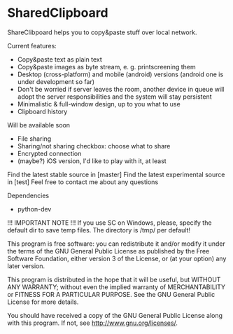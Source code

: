 # SharedClipboard
ShareClibpoard helps you to copy&paste stuff over local network.

Current features:
* Copy&paste text as plain text
* Copy&paste images as byte stream, e. g. printscreening them
* Desktop (cross-platform) and mobile (android) versions (android one is under development so far)
* Don't be worried if server leaves the room, another device in queue will adopt the server responsibilities and the system will stay persistent
* Minimalistic & full-window design, up to you what to use
* Clipboard history

Will be available soon
* File sharing
* Sharing/not sharing checkbox: choose what to share
* Encrypted connection
* (maybe?) iOS version, I'd like to play with it, at least

Find the latest stable source in [master]
Find the latest experimental source in [test]
Feel free to contact me about any questions

Dependencies
* python-dev

!!! IMPORTANT NOTE !!!
If you use SC on Windows, please, specify the default dir to save temp files. The directory is /tmp/ per default!

This program is free software: you can redistribute it and/or modify
it under the terms of the GNU General Public License as published by
the Free Software Foundation, either version 3 of the License, or
(at your option) any later version.

This program is distributed in the hope that it will be useful,
but WITHOUT ANY WARRANTY; without even the implied warranty of
MERCHANTABILITY or FITNESS FOR A PARTICULAR PURPOSE.  See the
GNU General Public License for more details.

You should have received a copy of the GNU General Public License
along with this program.  If not, see <http://www.gnu.org/licenses/>.
